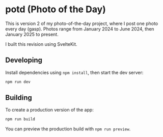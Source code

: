 # potd (Photo of the Day)

This is version 2 of my photo-of-the-day project, where I post one photo every day (gasp). Photos range from January 2024 to June 2024, then January 2025 to present.

I built this revision using SvelteKit.

## Developing

Install dependencies using `npm install`, then start the dev server:

```bash
npm run dev
```

## Building

To create a production version of the app:

```bash
npm run build
```

You can preview the production build with `npm run preview`.
